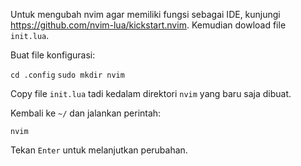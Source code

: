 Untuk mengubah nvim agar memiliki fungsi sebagai IDE, kunjungi https://github.com/nvim-lua/kickstart.nvim. Kemudian dowload file `init.lua`.

Buat file konfigurasi:

`cd .config`
`sudo mkdir nvim`

Copy file `init.lua` tadi kedalam direktori `nvim` yang baru saja dibuat.

Kembali ke `~/` dan jalankan perintah:

`nvim`

Tekan `Enter` untuk melanjutkan perubahan.